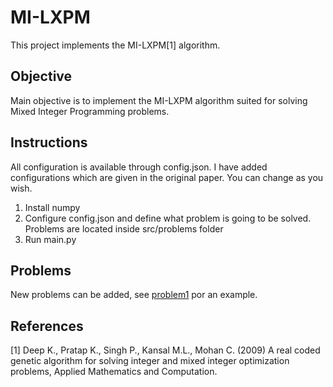 # MI-LXPM

This project implements the MI-LXPM[1] algorithm.

## Objective

Main objective is to implement the MI-LXPM algorithm suited for solving Mixed Integer Programming problems.

## Instructions

All configuration is available through config.json. I have added configurations which are given in the original paper. You can change as you wish.

1. Install numpy
2. Configure config.json and define what problem is going to be solved. Problems are located inside src/problems folder
3. Run main.py

## Problems

New problems can be added, see [problem1](problems/problem1.py) por an example.

## References
[1] Deep K., Pratap K., Singh P., Kansal M.L., Mohan C. (2009) A real coded genetic algorithm for solving integer and mixed integer
optimization problems, Applied Mathematics and Computation.